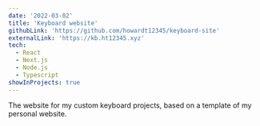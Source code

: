 ```yaml
---
date: '2022-03-02'
title: 'Keyboard website'
githubLink: 'https://github.com/howardt12345/keyboard-site'
externalLink: 'https://kb.ht12345.xyz'
tech:
  - React
  - Next.js
  - Node.js
  - Typescript
showInProjects: true
---
```


The website for my custom keyboard projects, based on a template of my personal website.
